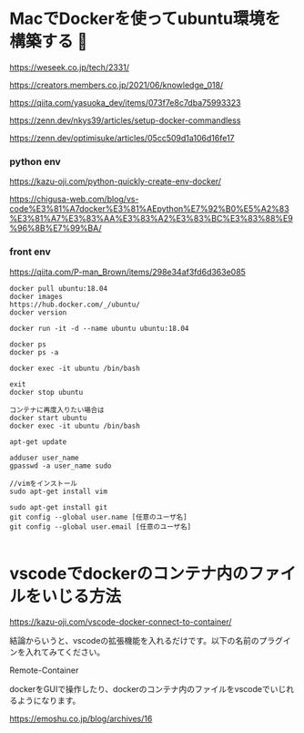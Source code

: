 # MacでDockerを使ってubuntu環境を構築する 🔴
https://weseek.co.jp/tech/2331/

https://creators.members.co.jp/2021/06/knowledge_018/

https://qiita.com/yasuoka_dev/items/073f7e8c7dba75993323

https://zenn.dev/nkys39/articles/setup-docker-commandless

https://zenn.dev/optimisuke/articles/05cc509d1a106d16fe17

### python env
https://kazu-oji.com/python-quickly-create-env-docker/

https://chigusa-web.com/blog/vs-code%E3%81%A7docker%E3%81%AEpython%E7%92%B0%E5%A2%83%E3%81%A7%E3%83%AA%E3%83%A2%E3%83%BC%E3%83%88%E9%96%8B%E7%99%BA/

### front env
https://qiita.com/P-man_Brown/items/298e34af3fd6d363e085


```shell
docker pull ubuntu:18.04
docker images
https://hub.docker.com/_/ubuntu/
docker version

docker run -it -d --name ubuntu ubuntu:18.04

docker ps
docker ps -a

docker exec -it ubuntu /bin/bash

exit
docker stop ubuntu

コンテナに再度入りたい場合は
docker start ubuntu
docker exec -it ubuntu /bin/bash

apt-get update

adduser user_name
gpasswd -a user_name sudo

//vimをインストール
sudo apt-get install vim

sudo apt-get install git
git config --global user.name [任意のユーザ名]
git config --global user.email [任意のユーザ名]


```

# vscodeでdockerのコンテナ内のファイルをいじる方法
https://kazu-oji.com/vscode-docker-connect-to-container/

結論からいうと、vscodeの拡張機能を入れるだけです。以下の名前のプラグインを入れてみてください。

Remote-Container

dockerをGUIで操作したり、dockerのコンテナ内のファイルをvscodeでいじれるようになります。


https://emoshu.co.jp/blog/archives/16

